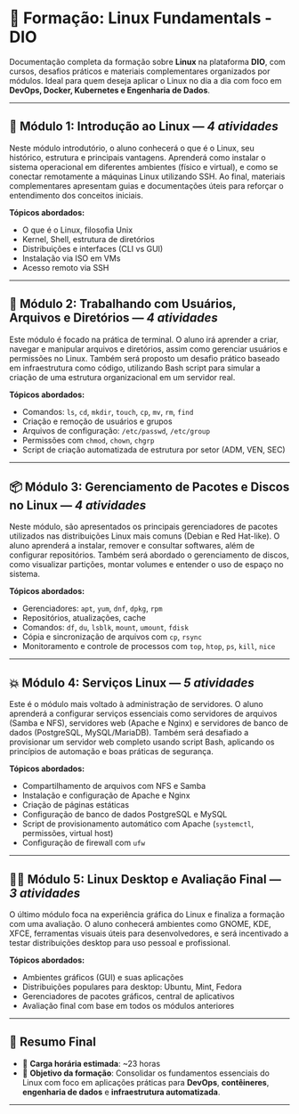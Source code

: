 # 🚀 Formação: Linux Fundamentals - DIO

Documentação completa da formação sobre **Linux** na plataforma **DIO**, com cursos, desafios práticos e materiais complementares organizados por módulos. Ideal para quem deseja aplicar o Linux no dia a dia com foco em **DevOps, Docker, Kubernetes e Engenharia de Dados**.

---

## 🯩 Módulo 1: Introdução ao Linux — *4 atividades*

Neste módulo introdutório, o aluno conhecerá o que é o Linux, seu histórico, estrutura e principais vantagens. Aprenderá como instalar o sistema operacional em diferentes ambientes (físico e virtual), e como se conectar remotamente a máquinas Linux utilizando SSH. Ao final, materiais complementares apresentam guias e documentações úteis para reforçar o entendimento dos conceitos iniciais.

**Tópicos abordados:**

* O que é o Linux, filosofia Unix
* Kernel, Shell, estrutura de diretórios
* Distribuições e interfaces (CLI vs GUI)
* Instalação via ISO em VMs
* Acesso remoto via SSH

---

## 📁 Módulo 2: Trabalhando com Usuários, Arquivos e Diretórios — *4 atividades*

Este módulo é focado na prática de terminal. O aluno irá aprender a criar, navegar e manipular arquivos e diretórios, assim como gerenciar usuários e permissões no Linux. Também será proposto um desafio prático baseado em infraestrutura como código, utilizando Bash script para simular a criação de uma estrutura organizacional em um servidor real.

**Tópicos abordados:**

* Comandos: `ls`, `cd`, `mkdir`, `touch`, `cp`, `mv`, `rm`, `find`
* Criação e remoção de usuários e grupos
* Arquivos de configuração: `/etc/passwd`, `/etc/group`
* Permissões com `chmod`, `chown`, `chgrp`
* Script de criação automatizada de estrutura por setor (ADM, VEN, SEC)

---

## 📦 Módulo 3: Gerenciamento de Pacotes e Discos no Linux — *4 atividades*

Neste módulo, são apresentados os principais gerenciadores de pacotes utilizados nas distribuições Linux mais comuns (Debian e Red Hat-like). O aluno aprenderá a instalar, remover e consultar softwares, além de configurar repositórios. Também será abordado o gerenciamento de discos, como visualizar partições, montar volumes e entender o uso de espaço no sistema.

**Tópicos abordados:**

* Gerenciadores: `apt`, `yum`, `dnf`, `dpkg`, `rpm`
* Repositórios, atualizações, cache
* Comandos: `df`, `du`, `lsblk`, `mount`, `umount`, `fdisk`
* Cópia e sincronização de arquivos com `cp`, `rsync`
* Monitoramento e controle de processos com `top`, `htop`, `ps`, `kill`, `nice`

---

## 💥 Módulo 4: Serviços Linux — *5 atividades*

Este é o módulo mais voltado à administração de servidores. O aluno aprenderá a configurar serviços essenciais como servidores de arquivos (Samba e NFS), servidores web (Apache e Nginx) e servidores de banco de dados (PostgreSQL, MySQL/MariaDB). Também será desafiado a provisionar um servidor web completo usando script Bash, aplicando os princípios de automação e boas práticas de segurança.

**Tópicos abordados:**

* Compartilhamento de arquivos com NFS e Samba
* Instalação e configuração de Apache e Nginx
* Criação de páginas estáticas
* Configuração de banco de dados PostgreSQL e MySQL
* Script de provisionamento automático com Apache (`systemctl`, permissões, virtual host)
* Configuração de firewall com `ufw`

---

## 👨‍💻 Módulo 5: Linux Desktop e Avaliação Final — *3 atividades*

O último módulo foca na experiência gráfica do Linux e finaliza a formação com uma avaliação. O aluno conhecerá ambientes como GNOME, KDE, XFCE, ferramentas visuais úteis para desenvolvedores, e será incentivado a testar distribuições desktop para uso pessoal e profissional.

**Tópicos abordados:**

* Ambientes gráficos (GUI) e suas aplicações
* Distribuições populares para desktop: Ubuntu, Mint, Fedora
* Gerenciadores de pacotes gráficos, central de aplicativos
* Avaliação final com base em todos os módulos anteriores

---

## 🧾 Resumo Final

* 📜 **Carga horária estimada**: \~23 horas
* 🎯 **Objetivo da formação**: Consolidar os fundamentos essenciais do Linux com foco em aplicações práticas para **DevOps**, **contêineres**, **engenharia de dados** e **infraestrutura automatizada**.

---
